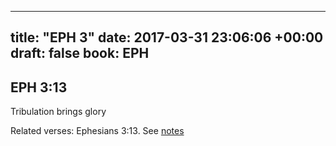 
---
title: "EPH 3"
date: 2017-03-31 23:06:06 +00:00
draft: false
book: EPH
---

## EPH 3:13

Tribulation brings glory

Related verses: Ephesians 3:13. See [notes](https://my.bible.com/notes/2603367310077715196)

